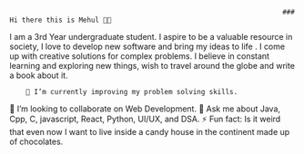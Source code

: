                                                                        ### Hi there this is Mehul 👋😄
                                                                       
                                                                       
                                                                       
  I  am a  3rd Year undergraduate student. I aspire to be a valuable resource in society, I love to develop new software and bring my ideas to life . I come up with creative solutions for complex problems. I believe in constant learning and exploring new things, wish to travel around the globe and write a book about it. 
  

        🌱 I’m currently improving my problem solving skills.
👯 I’m looking to collaborate on Web Development.
💬 Ask me about Java, Cpp, C, javascript, React, Python, UI/UX, and DSA.
⚡ Fun fact: Is it weird that even now I want to live inside a candy house in the continent made up of chocolates.                                                            
                                                                       
                                                                       
                                                                       
                                                                       
                                                                       
                                                                       
                                                                       
                                                                       

<!--

Here are some ideas to get you started:

- 🔭 I’m currently working on ...
- 🌱 I’m currently learning ...
- 👯 I’m looking to collaborate on ...
- 🤔 I’m looking for help with ...
- 💬 Ask me about ...
- 📫 How to reach me: ...
- 😄 Pronouns: ...
- ⚡ Fun fact: ...
-->
